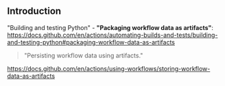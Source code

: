 ## Introduction

"Building and testing Python" - **"Packaging workflow data as artifacts"**:
https://docs.github.com/en/actions/automating-builds-and-tests/building-and-testing-python#packaging-workflow-data-as-artifacts

> "Persisting workflow data using artifacts."

https://docs.github.com/en/actions/using-workflows/storing-workflow-data-as-artifacts
